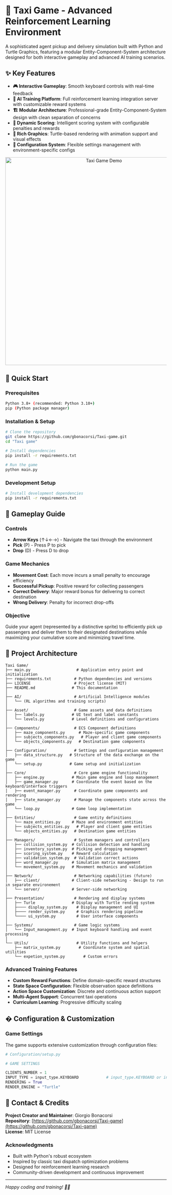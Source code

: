 # 🚕 Taxi Game - Advanced Reinforcement Learning Environment

A sophisticated agent pickup and delivery simulation built with Python and Turtle Graphics, featuring a modular Entity-Component-System architecture designed for both interactive gameplay and advanced AI training scenarios.

## ✨ Key Features

- **🎮 Interactive Gameplay**: Smooth keyboard controls with real-time feedback
- **🤖 AI Training Platform**: Full reinforcement learning integration server with customizable reward systems
- **🏗️ Modular Architecture**: Professional-grade Entity-Component-System design with clean separation of concerns
- **🎯 Dynamic Scoring**: Intelligent scoring system with configurable penalties and rewards
- **🎨 Rich Graphics**: Turtle-based rendering with animation support and visual effects
- **🔧 Configuration System**: Flexible settings management with environment-specific configs

<div align="center">
  <img src="https://github.com/gbonacorsi/Taxi-game/blob/main/Asset/demo.gif" 
       alt="Taxi Game Demo" 
       width="600" 
       height="650"/>
</div>

## 🚀 Quick Start

### Prerequisites
```bash
Python 3.8+ (recommended: Python 3.10+)
pip (Python package manager)
```

### Installation & Setup
```bash
# Clone the repository
git clone https://github.com/gbonacorsi/Taxi-game.git
cd "Taxi game"

# Install dependencies
pip install -r requirements.txt

# Run the game
python main.py
```

### Development Setup
```bash
# Install development dependencies
pip install -r requirements.txt

```

## 🎯 Gameplay Guide

### Controls
- **Arrow Keys** (↑↓←→) - Navigate the taxi through the environment
- **Pick** (P) - Press P to pick
- **Drop** (D) - Press D to drop

### Game Mechanics
- **Movement Cost**: Each move incurs a small penalty to encourage efficiency
- **Successful Pickup**: Positive reward for collecting passengers
- **Correct Delivery**: Major reward bonus for delivering to correct destination
- **Wrong Delivery**: Penalty for incorrect drop-offs

### Objective
Guide your agent (represented by a distinctive sprite) to efficiently pick up passengers and deliver them to their designated destinations while maximizing your cumulative score and minimizing travel time.

## 📁 Project Architecture

```
Taxi Game/
├── main.py                    # Application entry point and initialization
├── requirements.txt          # Python dependencies and versions
├── LICENSE                   # Project license (MIT)
├── README.md                # This documentation
│
├── AI/                       # Artificial Intelligence modules
│   └── (RL algorithms and training scripts)
│
├── Asset/                    # Game assets and data definitions
│   ├── labels.py            # UI text and label constants
│   └── levels.py            # Level definitions and configurations
│
├── Components/               # ECS Component definitions
│   ├── maze_components.py      # Maze-specific game components
│   ├── subjects_components.py   # Player and client game components
│   └── objects_components.py   # Destination game components
│
├── Configuration/            # Settings and configuration management
│   ├── data_structure.py   # Structure of the data exchange on the game
│   └── setup.py            # Game setup and initialization
│
├── Core/                     # Core game engine functionality
│   ├── engine.py            # Main game engine and loop management
│   ├── game_manager.py      # Coordinate the event based on the keyboard/interface triggers
│   ├── event_manager.py      # Coordinate game components and rendering
│   ├── state_manager.py      # Manage the components state across the game
│   └── loop.py              # Game loop implementation
│
├── Entities/                 # Game entity definitions
│   └── maze_entities.py     # Maze and environment entities
│   ├── subjects_entities.py   # Player and client game entities
│   └── objects_entities.py   # Destination game entities
│
├── Managers/                 # System managers and controllers
│   ├── collision_system.py  # Collision detection and handling
│   ├── inventory_system.py  # Picking and dropping management
│   ├── scoring_system.py    # Reward calculation
│   ├── validation_system.py  # Validation correct actions
│   ├── word_manager.py      # Simulation matrix management
│   └── movement_system.py   # Movement mechanics and validation
│
├── Network/                  # Networking capabilities (future)
│   ├── client/              # Client-side networking - Design to run in separate environement
│   └── server/              # Server-side networking
│
├── Presentation/             # Rendering and display systems
│   ├── Turle                # Display with Turtle rending system
│   ├──── display_system.py    # Display management and UI
│   ├──── render_system.py     # Graphics rendering pipeline
│   └──── ui_system.py         # User interface components
│
├── Systems/                  # Game logic systems
│   └── Input_management.py  # Input keyboard handling and event processing
│
└── Utils/                     # Utility functions and helpers
    ├── matrix_system.py        # Coordinate system and spatial utilities
    └── expetion_system.py        # Custom errors
```

### Advanced Training Features
- **Custom Reward Functions**: Define domain-specific reward structures
- **State Space Configuration**: Flexible observation space definitions
- **Action Space Customization**: Discrete and continuous action support
- **Multi-Agent Support**: Concurrent taxi operations
- **Curriculum Learning**: Progressive difficulty scaling

## � Configuration & Customization

### Game Settings
The game supports extensive customization through configuration files:

```python
# Configuration/setup.py

# GAME SETTINGS

CLIENTS_NUMBER = 1
INPUT_TYPE = input_type.KEYBOARD            # input_type.KEYBOARD or input_type.SERVER    
RENDERING = True
RENDER_ENGINE = "Turtle" 

```

## 📧 Contact & Credits

**Project Creator and Maintainer**: Giorgio Bonacorsi  
**Repository**: [https://github.com/gbonacorsi/Taxi-game](https://github.com/gbonacorsi/Taxi-game)  
**License**: MIT License

### Acknowledgments
- Built with Python's robust ecosystem
- Inspired by classic taxi dispatch optimization problems
- Designed for reinforcement learning research
- Community-driven development and continuous improvement

---

*Happy coding and training! 🚕🤖*
